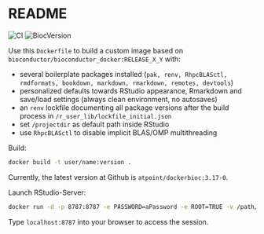 # README

![CI](https://github.com/ATpoint/dockerBioc/actions/workflows/actions.yml/badge.svg)
![BiocVersion](https://img.shields.io/badge/Bioconductor%20version-3.17-000000?labelColor=87b13f&logo=r)
   
Use this `Dockerfile` to build a custom image based on `bioconductor/bioconductor_docker:RELEASE_X_Y` with:

- several boilerplate packages installed (`pak, renv, RhpcBLASctl, rmdformats, bookdown, markdown, rmarkdown, remotes, devtools`)
- personalized defaults towards RStudio appearance, Rmarkdown and save/load settings (always clean environment, no autosaves)
- an `renv` lockfile documenting all package versions after the build process in `/r_user_lib/lockfile_initial.json`
- set `/projectdir` as default path inside RStudio
- use `RhpcBLASctl` to disable implicit BLAS/OMP multithreading

Build:

```bash
docker build -t user/name:version .
```

Currently, the latest version at Github is `atpoint/dockerbioc:3.17-0`.

Launch RStudio-Server: 

```bash
docker run -d -p 8787:8787 -e PASSWORD=aPassword -e ROOT=TRUE -v /path/to/data:/projectdir user/name:version
```

Type `localhost:8787` into your browser to access the session.
